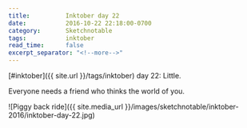 ```yaml
---
title:          Inktober day 22
date:           2016-10-22 22:18:00-0700
category:       Sketchnotable
tags:           inktober
read_time:      false
excerpt_separator: "<!--more-->"
---
```

[#inktober]({{ site.url }}/tags/inktober) day 22: Little.

Everyone needs a friend who thinks the world of you.

![Piggy back ride]({{ site.media_url }}/images/sketchnotable/inktober-2016/inktober-day-22.jpg)

<!--more-->
